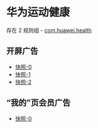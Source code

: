 # 华为运动健康

存在 2 规则组 - [com.huawei.health](/src/apps/com.huawei.health.ts)

## 开屏广告

- [快照-0](https://gkd-kit.gitee.io/import/12667766)
- [快照-1](https://gkd-kit.gitee.io/import/13215012)
- [快照-2](https://i.gkd.li/import/13228290)

## “我的”页会员广告

- [快照-0](https://gkd-kit.gitee.io/import/12667814)
